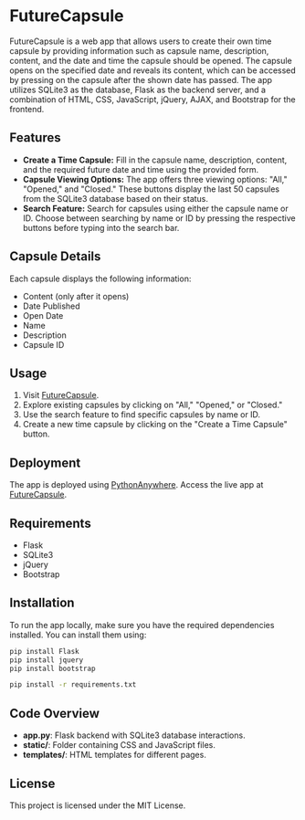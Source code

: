 # FutureCapsule

FutureCapsule is a web app that allows users to create their own time capsule by providing information such as capsule name, description, content, and the date and time the capsule should be opened. The capsule opens on the specified date and reveals its content, which can be accessed by pressing on the capsule after the shown date has passed. The app utilizes SQLite3 as the database, Flask as the backend server, and a combination of HTML, CSS, JavaScript, jQuery, AJAX, and Bootstrap for the frontend.

## Features

- **Create a Time Capsule:** Fill in the capsule name, description, content, and the required future date and time using the provided form.
- **Capsule Viewing Options:** The app offers three viewing options: "All," "Opened," and "Closed." These buttons display the last 50 capsules from the SQLite3 database based on their status.
- **Search Feature:** Search for capsules using either the capsule name or ID. Choose between searching by name or ID by pressing the respective buttons before typing into the search bar.

## Capsule Details

Each capsule displays the following information:

- Content (only after it opens)
- Date Published
- Open Date
- Name
- Description
- Capsule ID

## Usage

1. Visit [FutureCapsule](https://majdsuhail.pythonanywhere.com/).
2. Explore existing capsules by clicking on "All," "Opened," or "Closed."
3. Use the search feature to find specific capsules by name or ID.
4. Create a new time capsule by clicking on the "Create a Time Capsule" button.

## Deployment

The app is deployed using [PythonAnywhere](https://www.pythonanywhere.com/). Access the live app at [FutureCapsule](https://majdsuhail.pythonanywhere.com/).

## Requirements

- Flask
- SQLite3
- jQuery
- Bootstrap

## Installation

To run the app locally, make sure you have the required dependencies installed. You can install them using:

```bash
pip install Flask
pip install jquery
pip install bootstrap
```

```bash
pip install -r requirements.txt
```

## Code Overview

- **app.py**: Flask backend with SQLite3 database interactions.
- **static/**: Folder containing CSS and JavaScript files.
- **templates/**: HTML templates for different pages.

## License

This project is licensed under the MIT License.
